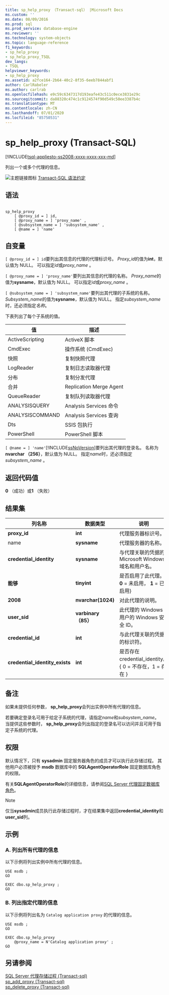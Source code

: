 ```yaml
---
title: sp_help_proxy （Transact-sql） |Microsoft Docs
ms.custom: ''
ms.date: 08/09/2016
ms.prod: sql
ms.prod_service: database-engine
ms.reviewer: ''
ms.technology: system-objects
ms.topic: language-reference
f1_keywords:
- sp_help_proxy
- sp_help_proxy_TSQL
dev_langs:
- TSQL
helpviewer_keywords:
- sp_help_proxy
ms.assetid: a2fce164-2b64-40c2-8f35-6eeb7844abf1
author: CarlRabeler
ms.author: carlrab
ms.openlocfilehash: e9c59c6347317d193eafe43c511c0ece3831e29c
ms.sourcegitcommit: da88320c474c1c9124574f90d549c50ee3387b4c
ms.translationtype: MT
ms.contentlocale: zh-CN
ms.lasthandoff: 07/01/2020
ms.locfileid: "85750531"
---
```

# <a name="sp_help_proxy-transact-sql"></a>sp_help_proxy (Transact-SQL)
[!INCLUDE[tsql-appliesto-ss2008-xxxx-xxxx-xxx-md](../../includes/applies-to-version/sqlserver.md)]

  列出一个或多个代理的信息。  
  
 ![主题链接图标](../../database-engine/configure-windows/media/topic-link.gif "“主题链接”图标") [Transact-SQL 语法约定](../../t-sql/language-elements/transact-sql-syntax-conventions-transact-sql.md)  
  
## <a name="syntax"></a>语法  
  
```  
  
sp_help_proxy   
    [ @proxy_id = ] id,  
    [ @proxy_name = ] 'proxy_name' ,  
    [ @subsystem_name = ] 'subsystem_name' ,  
    [ @name = ] 'name'  
```  
  
## <a name="arguments"></a>自变量  
`[ @proxy_id = ] id`要列出其信息的代理的代理标识号。 *Proxy_id*的值为**int**，默认值为 NULL。 可以指定*id*或*proxy_name* 。  
  
`[ @proxy_name = ] 'proxy_name'`要列出其信息的代理的名称。 *Proxy_name*的值为**sysname**，默认值为 NULL。 可以指定*id*或*proxy_name* 。  
  
`[ @subsystem_name = ] 'subsystem_name'`要列出其代理的子系统的名称。 *Subsystem_name*的值为**sysname**，默认值为 NULL。 指定*subsystem_name*时，还必须指定*名称*。  
  
 下表列出了每个子系统的值。  
  
|值|描述|  
|-----------|-----------------|  
|ActiveScripting|ActiveX 脚本|  
|CmdExec|操作系统 (CmdExec)|  
|快照|复制快照代理|  
|LogReader|复制日志读取器代理|  
|分布|复制分发代理|  
|合并|Replication Merge Agent|  
|QueueReader|复制队列读取器代理|  
|ANALYSISQUERY|Analysis Services 命令|  
|ANALYSISCOMMAND|Analysis Services 查询|  
|Dts|SSIS 包执行|  
|PowerShell|PowerShell 脚本|  
  
`[ @name = ] 'name'`[!INCLUDE[ssNoVersion](../../includes/ssnoversion-md.md)]要列出其代理的登录名。 名称为**nvarchar （256）**，默认值为 NULL。 指定*name*时，还必须指定*subsystem_name* 。  
  
## <a name="return-code-values"></a>返回代码值  
 **0** （成功）或**1** （失败）  
  
## <a name="result-sets"></a>结果集  
  
|列名称|数据类型|说明|  
|-----------------|---------------|-----------------|  
|**proxy_id**|**int**|代理服务器标识号。|  
|name|**sysname**|代理服务器的名称。|  
|**credential_identity**|**sysname**|与代理关联的凭据的 Microsoft Windows 域名和用户名。|  
|**能够**|**tinyint**|是否启用了此代理。 { **0** = 未启用， **1** = 已启用}|  
|**2008**|**nvarchar(1024)**|对此代理的说明。|  
|**user_sid**|**varbinary （85）**|此代理的 Windows 用户的 Windows 安全 ID。|  
|**credential_id**|**int**|与此代理关联的凭据的标识符。|  
|**credential_identity_exists**|**int**|是否存在 credential_identity。 { 0 = 不存在，1 = 存在 }|  
  
## <a name="remarks"></a>备注  
 如果未提供任何参数， **sp_help_proxy**会列出实例中所有代理的信息。  
  
 若要确定登录名可用于给定子系统的代理，请指定*name*和*subsystem_name*。 当提供这些参数时， **sp_help_proxy**会列出指定的登录名可以访问并且可用于指定子系统的代理。  
  
## <a name="permissions"></a>权限  
 默认情况下，只有 **sysadmin** 固定服务器角色的成员才可以执行此存储过程。 其他用户必须被授予 **msdb** 数据库中的 **SQLAgentOperatorRole** 固定数据库角色的权限。  
  
 有关**SQLAgentOperatorRole**的详细信息，请参阅[SQL Server 代理固定数据库角色](../../ssms/agent/sql-server-agent-fixed-database-roles.md)。  
  
> [!NOTE]  
>  仅当**sysadmin**成员执行此存储过程时，才在结果集中返回**credential_identity**和**user_sid**列。  
  
## <a name="examples"></a>示例  
  
### <a name="a-listing-information-for-all-proxies"></a>A. 列出所有代理的信息  
 以下示例将列出实例中所有代理的信息。  
  
```  
USE msdb ;  
GO  
  
EXEC dbo.sp_help_proxy ;  
GO  
```  
  
### <a name="b-listing-information-for-a-specific-proxy"></a>B. 列出指定代理的信息  
 以下示例将列出名为 `Catalog application proxy` 的代理的信息。  
  
```  
USE msdb ;  
GO  
  
EXEC dbo.sp_help_proxy  
    @proxy_name = N'Catalog application proxy' ;  
GO  
```  
  
## <a name="see-also"></a>另请参阅  
 [SQL Server 代理存储过程 &#40;Transact-sql&#41;](../../relational-databases/system-stored-procedures/sql-server-agent-stored-procedures-transact-sql.md)   
 [sp_add_proxy &#40;Transact-sql&#41;](../../relational-databases/system-stored-procedures/sp-add-proxy-transact-sql.md)   
 [sp_delete_proxy &#40;Transact-sql&#41;](../../relational-databases/system-stored-procedures/sp-delete-proxy-transact-sql.md)  
  
  
